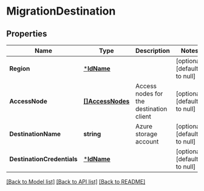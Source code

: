 # MigrationDestination

## Properties
Name | Type | Description | Notes
------------ | ------------- | ------------- | -------------
**Region** | [***IdName**](IdName.md) |  | [optional] [default to null]
**AccessNode** | [**[]AccessNodes**](AccessNodes.md) | Access nodes for the destination client | [optional] [default to null]
**DestinationName** | **string** | Azure storage account | [optional] [default to null]
**DestinationCredentials** | [***IdName**](IdName.md) |  | [optional] [default to null]

[[Back to Model list]](../README.md#documentation-for-models) [[Back to API list]](../README.md#documentation-for-api-endpoints) [[Back to README]](../README.md)

